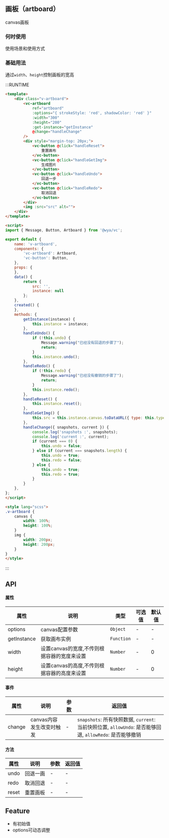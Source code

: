 ## 画板（artboard）

canvas画板

### 何时使用

使用场景和使用方式

### 基础用法
通过`width`、`height`控制画板的宽高

:::RUNTIME
```html
<template>
	<div class="v-artboard">
		<vc-artboard 
			ref="artboard" 
			:options="{ strokeStyle: 'red', shadowColor: 'red' }"
			:width="300"
			:height="200"
			:get-instance="getInstance"
			@change="handleChange" 
		/>	
		<div style="margin-top: 20px;">
			<vc-button @click="handleReset">
				重置画布
			</vc-button>
			<vc-button @click="handleGetImg">
				生成图片
			</vc-button>
			<vc-button @click="handleUndo">
				回退一步
			</vc-button>
			<vc-button @click="handleRedo">
				取消回退
			</vc-button>
		</div>
		<img :src="src" alt="">
	</div>
</template>

<script>
import { Message, Button, Artboard } from '@wya/vc';

export default {
	name: 'v-artboard',
	components: {
		'vc-artboard': Artboard,
		'vc-button': Button,
	},
	props: {
	},
	data() {
		return {
			src: '',
			instance: null
		};
	},
	created() {
	},
	methods: {
		getInstance(instance) {
			this.instance = instance;
		},
		handleUndo() {
			if (!this.undo) {
				Message.warning("已经没有回退的步骤了");
				return;
			}
			this.instance.undo();
		},
		handleRedo() {
			if (!this.redo) {
				Message.warning("已经没有撤销的步骤了");
				return;
			}
			this.instance.redo();
		},
		handleReset() {
			this.instance.reset();
		},
		handleGetImg() {
			this.src = this.instance.canvas.toDataURL({ type: this.type, encoderOptions: this.encoderOptions });
		},
		handleChange({ snapshots, current }) {
			console.log('snapshots :', snapshots);
			console.log('current :', current);
			if (current === 0) {
				this.undo = false;
			} else if (current === snapshots.length) {
				this.undo = true;
				this.redo = false;
			} else {
				this.undo = true;
				this.redo = true;
			}
		}
	},
};
</script>

<style lang="scss">
.v-artboard {
	canvas {
		width: 100%;
		height: 100%;
	}
	img {
		width: 200px;
		height: 200px;
	}
}
</style>
```
:::

## API

#### 属性
属性 | 说明 | 类型 | 可选值 | 默认值
---|---|---|---|---
options | canvas配置参数 | `Object` | - | -
getInstance | 获取画布实例 | `Function` | - | -
width | 设置canvas的宽度,不传则根据容器的宽度来设置 | `Number` | - | 0
height | 设置canvas的高度,不传则根据容器的高度来设置 | `Number` | - | 0

#### 事件

属性 | 说明 | 参数 | 返回值
---|---|---|---
change | canvas内容发生改变时触发 | - | `snapshots`: 所有快照数据, `current`: 当前快照位置, `allowUndo`: 是否能够回退, `allowRedo`: 是否能够撤销

#### 方法

属性 | 说明 | 参数 | 返回值
---|---|---|---
undo | 回退一画 | - | -
redo | 取消回退 | - | -
reset | 重置画板 | - | -

## Feature
+ 有初始值
+ options可动态调整

